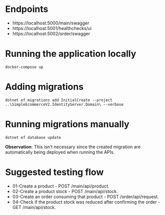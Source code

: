 
# Endpoints
- https://localhost:5000/main/swagger
- https://localhost:5001/healthchecks/ui
- https://localhost:5002/order/swagger

# Running the application locally
``` 
docker-compose up
``` 
# Adding migrations
``` 
dotnet ef migrations add InitialCreate --project ..\SimpleEcommerceV2.IdentityServer.Domain\ --verbose
```

# Running migrations manually
``` 
dotnet ef database update
```
**Observation**: This isn't necessary since the created migration are automatically being deployed when running the APIs.

# Suggested testing flow
- 01-Create a product - POST /main/api/product.
- 02-Create a product stock - POST /main/api/stock.
- 03-Create an order consuming that product - POST /order/api/request.
- 04-Check if the product stock was reduced after confirming the order - GET /main/api/stock.